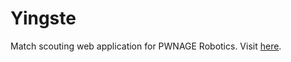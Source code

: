 Yingste
=======
Match scouting web application for PWNAGE Robotics.
Visit [here](https://pwnagescouting.tk).

